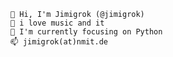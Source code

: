 
    👋 Hi, I'm Jimigrok (@jimigrok) 
    💞️ i love music and it
    👀 I'm currently focusing on Python
    📫 jimigrok(at)nmit.de
